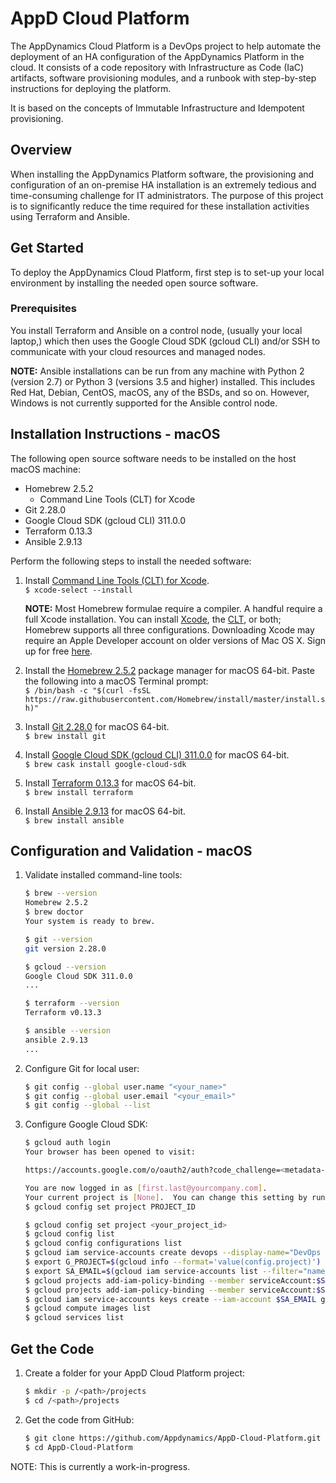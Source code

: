 # AppD Cloud Platform

The AppDynamics Cloud Platform is a DevOps project to help automate the deployment
of an HA configuration of the AppDynamics Platform in the cloud. It consists of a
code repository with Infrastructure as Code (IaC) artifacts, software provisioning
modules, and a runbook with step-by-step instructions for deploying the platform.

It is based on the concepts of Immutable Infrastructure and Idempotent provisioning.

## Overview

When installing the AppDynamics Platform software, the provisioning and configuration
of an on-premise HA installation is an extremely tedious and time-consuming challenge
for IT administrators. The purpose of this project is to significantly reduce the
time required for these installation activities using Terraform and Ansible.

## Get Started

To deploy the AppDynamics Cloud Platform, first step is to set-up your local environment
by installing the needed open source software.

### Prerequisites
You install Terraform and Ansible on a control node, (usually your local laptop,)
which then uses the Google Cloud SDK (gcloud CLI) and/or SSH to communicate with your
cloud resources and managed nodes.  

__NOTE:__ Ansible installations can be run from any machine with Python 2 (version 2.7)
or Python 3 (versions 3.5 and higher) installed. This includes Red Hat, Debian, CentOS,
macOS, any of the BSDs, and so on. However, Windows is not currently supported for the
Ansible control node.

## Installation Instructions - macOS

The following open source software needs to be installed on the host macOS machine:

-	Homebrew 2.5.2
	-	Command Line Tools (CLT) for Xcode
-	Git 2.28.0
-	Google Cloud SDK (gcloud CLI) 311.0.0
-	Terraform 0.13.3
-	Ansible 2.9.13

Perform the following steps to install the needed software:

1.	Install [Command Line Tools (CLT) for Xcode](https://developer.apple.com/downloads).  
    `$ xcode-select --install`  

    __NOTE:__ Most Homebrew formulae require a compiler. A handful require a full Xcode installation. You can install [Xcode](https://itunes.apple.com/us/app/xcode/id497799835), the [CLT](https://developer.apple.com/downloads), or both; Homebrew supports all three configurations. Downloading Xcode may require an Apple Developer account on older versions of Mac OS X. Sign up for free [here](https://developer.apple.com/register/index.action).  

2.	Install the [Homebrew 2.5.2](https://brew.sh/) package manager for macOS 64-bit. Paste the following into a macOS Terminal prompt:  
    `$ /bin/bash -c "$(curl -fsSL https://raw.githubusercontent.com/Homebrew/install/master/install.sh)"`

3.	Install [Git 2.28.0](https://git-scm.com/downloads) for macOS 64-bit.  
    `$ brew install git`  

4.	Install [Google Cloud SDK (gcloud CLI) 311.0.0](https://cloud.google.com/sdk/docs/install#mac) for macOS 64-bit.  
    `$ brew cask install google-cloud-sdk`  

5.	Install [Terraform 0.13.3](https://www.terraform.io/downloads.html) for macOS 64-bit.  
    `$ brew install terraform`  

6.	Install [Ansible 2.9.13](https://ansible.com/) for macOS 64-bit.  
    `$ brew install ansible`  

## Configuration and Validation - macOS

1.	Validate installed command-line tools:

    ```bash
    $ brew --version
    Homebrew 2.5.2
    $ brew doctor
    Your system is ready to brew.

    $ git --version
    git version 2.28.0

    $ gcloud --version
    Google Cloud SDK 311.0.0
    ...

    $ terraform --version
    Terraform v0.13.3

    $ ansible --version
    ansible 2.9.13
    ...
    ```

2.	Configure Git for local user:

    ```bash
    $ git config --global user.name "<your_name>"
    $ git config --global user.email "<your_email>"
    $ git config --global --list
    ```

3.	Configure Google Cloud SDK:

    ```bash
    $ gcloud auth login
    Your browser has been opened to visit:

    https://accounts.google.com/o/oauth2/auth?code_challenge=<metadata-here>

    You are now logged in as [first.last@yourcompany.com].
    Your current project is [None].  You can change this setting by running:
    $ gcloud config set project PROJECT_ID

    $ gcloud config set project <your_project_id>
    $ gcloud config list
    $ gcloud config configurations list
    $ gcloud iam service-accounts create devops --display-name="DevOps Service Account" --description="DevOps service account for Packer builds."
    $ export G_PROJECT=$(gcloud info --format='value(config.project)')
    $ export SA_EMAIL=$(gcloud iam service-accounts list --filter="name:devops" --format='value(email)')
    $ gcloud projects add-iam-policy-binding --member serviceAccount:$SA_EMAIL --role roles/compute.admin $G_PROJECT
    $ gcloud projects add-iam-policy-binding --member serviceAccount:$SA_EMAIL --role roles/iam.serviceAccountUser $G_PROJECT
    $ gcloud iam service-accounts keys create --iam-account $SA_EMAIL gcp-keys/gce-devops-cisco.json
    $ gcloud compute images list
    $ gcloud services list
    ```

## Get the Code

1.	Create a folder for your AppD Cloud Platform project:

    ```bash
    $ mkdir -p /<path>/projects
    $ cd /<path>/projects
    ```

2.	Get the code from GitHub:

    ```bash
    $ git clone https://github.com/Appdynamics/AppD-Cloud-Platform.git
    $ cd AppD-Cloud-Platform
    ```

NOTE: This is currently a work-in-progress.

